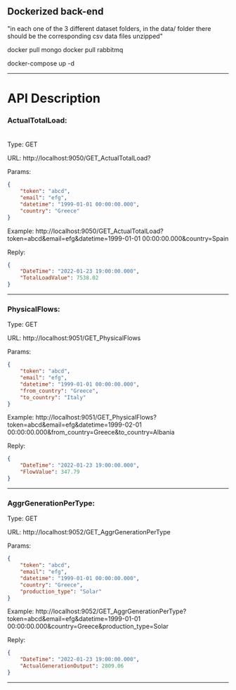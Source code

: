 ## Dockerized back-end

"in each one of the 3 different dataset folders, in the data/ folder there should be the corresponding csv data files unzipped"

docker pull mongo
docker pull rabbitmq

docker-compose up -d 

---------------------------------------------------------------------------

# API Description

### ActualTotalLoad: <br /><br />

Type: GET

URL: http://localhost:9050/GET_ActualTotalLoad?

Params: 
```json
{
	"token": "abcd",
	"email": "efg",
	"datetime": "1999-01-01 00:00:00.000", 
	"country": "Greece" 
}
```

Example: http://localhost:9050/GET_ActualTotalLoad?token=abcd&email=efg&datetime=1999-01-01 00:00:00.000&country=Spain

Reply:
```json 
{    
	"DateTime": "2022-01-23 19:00:00.000",   
	"TotalLoadValue": 7538.02
}
```

---------------------------------------------------------------------------

### PhysicalFlows:

Type: GET

URL: http://localhost:9051/GET_PhysicalFlows

Params: 
```json
{
	"token": "abcd",
	"email": "efg",
	"datetime": "1999-01-01 00:00:00.000", 
	"from_country": "Greece", 
	"to_country": "Italy"
}
```

Example: http://localhost:9051/GET_PhysicalFlows?token=abcd&email=efg&datetime=1999-02-01 00:00:00.000&from_country=Greece&to_country=Albania

Reply: 
```json 
{    
	"DateTime": "2022-01-23 19:00:00.000",   	
	"FlowValue": 347.79
}
```

---------------------------------------------------------------------------

### AggrGenerationPerType:

Type: GET

URL: http://localhost:9052/GET_AggrGenerationPerType

Params: 
```json
{
	"token": "abcd",
	"email": "efg",
	"datetime": "1999-01-01 00:00:00.000", 
	"country": "Greece", 
	"production_type": "Solar"
}
```

Example: http://localhost:9052/GET_AggrGenerationPerType?token=abcd&email=efg&datetime=1999-01-01 00:00:00.000&country=Greece&production_type=Solar

Reply: 
```json 
{    
	"DateTime": "2022-01-23 19:00:00.000",   	
	"ActualGenerationOutput": 2809.06
}
```

---------------------------------------------------------------------------
